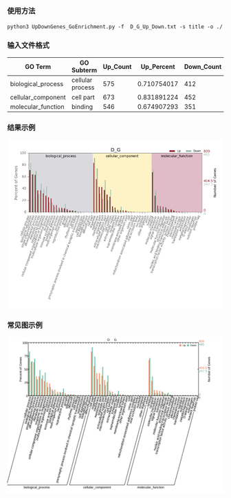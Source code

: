 ### 使用方法

`python3 UpDownGenes_GoEnrichment.py -f  D_G_Up_Down.txt -s title -o ./`

### 输入文件格式

| GO Term            | GO Subterm       | Up_Count | Up_Percent  | Down_Count | Down_Percent |
|--------------------|------------------|----------|-------------|------------|--------------|
| biological_process | cellular process | 575      | 0.710754017 | 412        | 0.832323232  |
| cellular_component | cell part        | 673      | 0.831891224 | 452        | 0.913131313  |
| molecular_function | binding          | 546      | 0.674907293 | 351        | 0.709090909  |

### 结果示例
 ![结果示例](./D_G_Up_Down.png)

### 常见图示例
 ![常见图示例](./raw_D_G_Up_Down.png)